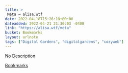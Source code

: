 ```yaml
---
title: > 
 Meta — alisa.wtf
date: 2022-04-18T15:26:18+00:00
dateadded: 2022-04-21 21:30:03 -0400
link: "https://alisa.wtf/meta"
bucket: Bookmarks
layout: urlnote
tags: ["Digital Gardens", "digitalgardens", "cozyweb"]
--- 
```

No Description
 <!-- end excerpt --> 
<div class='bucket'><a class='internal-link' href='/buckets/bookmarks'>Bookmarks</a></div> 
